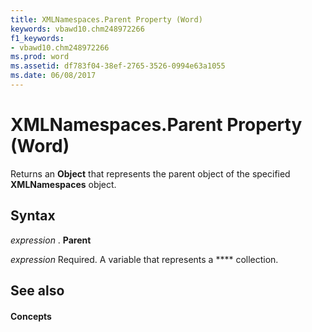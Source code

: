 ```yaml
---
title: XMLNamespaces.Parent Property (Word)
keywords: vbawd10.chm248972266
f1_keywords:
- vbawd10.chm248972266
ms.prod: word
ms.assetid: df783f04-38ef-2765-3526-0994e63a1055
ms.date: 06/08/2017
---
```



# XMLNamespaces.Parent Property (Word)

Returns an **Object** that represents the parent object of the specified **XMLNamespaces** object.


## Syntax

 _expression_ . **Parent**

 _expression_ Required. A variable that represents a **** collection.


## See also


#### Concepts




